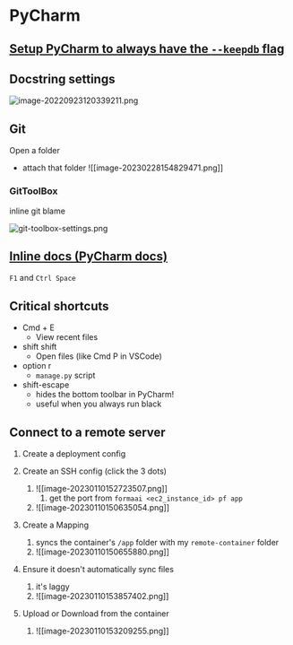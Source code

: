 # PyCharm 

## [Setup PyCharm to always have the `--keepdb` flag](faster-pycharm-tests.md)

## Docstring settings

![image-20220923120339211.png](image-20220923120339211.png)

## Git

Open a folder
- attach that folder
![[image-20230228154829471.png]]
### GitToolBox

inline git blame

![git-toolbox-settings.png](git-toolbox-settings.png)

## [Inline docs (PyCharm docs)](https://www.jetbrains.com/help/pycharm/inline-documentation.html)

`F1` and `Ctrl Space`

## Critical shortcuts

- Cmd + E
	- View recent files
- shift shift
	- Open files (like Cmd P in VSCode)
- option r
	- `manage.py` script
- shift-escape
	- hides the bottom toolbar in PyCharm!
	- useful when you always run black


## Connect to a remote server

1. Create a deployment config
2. Create an SSH config (click the 3 dots)
	1. ![[image-20230110152723507.png]]
		1. get the port from `formaai <ec2_instance_id> pf app`
	2. ![[image-20230110150635054.png]]
3. Create a Mapping
	1. syncs the container's `/app` folder with my `remote-container` folder
	2. ![[image-20230110150655880.png]]
4. Ensure it doesn't automatically sync files
	1. it's laggy
	2. ![[image-20230110153857402.png]]


5. Upload or Download from the container
	1. ![[image-20230110153209255.png]]



